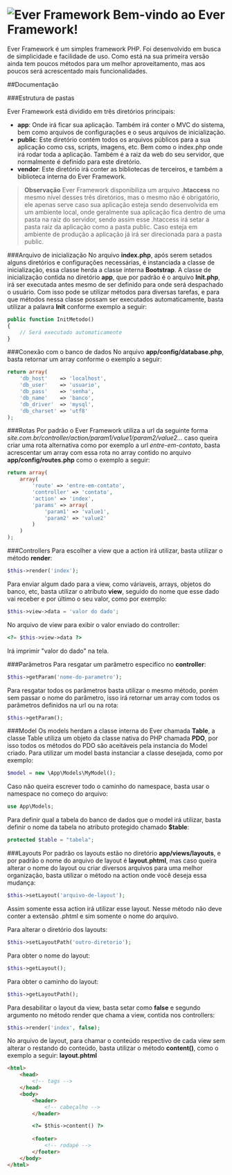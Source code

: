 ![Ever Framework](http://www.eversondaluz.com.br/images/ever-framework-logo.png)
Bem-vindo ao Ever Framework!
===================

Ever Framework é um simples framework PHP. Foi desenvolvido em busca de simplicidade e facilidade de uso. Como está na sua primeira versão ainda tem poucos métodos para um melhor aproveitamento, mas aos poucos será acrescentado mais funcionalidades. 

##Documentação

###Estrutura de pastas

Ever Framework está dividido em três diretórios principais:

- **app**: Onde irá ficar sua aplicação. Também irá conter o MVC do sistema, bem como arquivos de configurações e o seus arquivos de inicialização.
- **public**: Este diretório contém todos os arquivos públicos para a sua aplicação como css, scripts, imagens, etc. Bem como o index.php onde irá rodar toda a aplicação. Também  é a raiz da web do seu servidor, que normalmente é definido para este diretório.
- **vendor**: Este diretório irá conter as bibliotecas de terceiros, e também a biblioteca interna do Ever Framework.

> **Observação**
> Ever Framework disponibiliza um arquivo **.htaccess** no mesmo nível desses três diretórios, mas o mesmo não é obrigatório, ele apenas serve caso sua aplicação esteja sendo desenvolvida em um ambiente local, onde geralmente sua aplicação fica dentro de uma pasta na raiz do servidor, sendo assim esse .htaccess irá setar a pasta raiz da aplicação como a pasta public.  Caso esteja em ambiente de produção a aplicação já irá ser direcionada para a pasta public.

###Arquivo de inicialização
No arquivo **index.php**, após serem setados alguns diretórios e configurações necessárias, é instanciada a classe de inicialização, essa classe herda a classe interna **Bootstrap**. A classe de inicialização contida no diretório **app**, que por padrão é o arquivo **Init.php**, irá ser executada antes mesmo de ser definido para onde será despachado o usuário. Com isso pode se utilizar métodos para diversas tarefas, e para que métodos nessa classe possam ser executados automaticamente, basta utilizar a palavra **Init** conforme exemplo a seguir:
```php
public function InitMetodo()
{
	// Será executado automaticamente
}
```
###Conexão com o banco de dados
No arquivo **app/config/database.php**, basta retornar um array conforme o exemplo a seguir:
```php
return array(
    'db_host'    => 'localhost',
    'db_user'    => 'usuario',
    'db_pass'    => 'senha',
    'db_name'    => 'banco',
    'db_driver'  => 'mysql',
    'db_charset' => 'utf8'
);
```
###Rotas
Por padrão o Ever Framework utiliza a url da seguinte forma *site.com.br/controller/action/param1/value1/param2/value2...*
caso queira criar uma rota alternativa como por exemplo a url *entre-em-contato*, basta acrescentar um array com essa rota no array contido no arquivo **app/config/routes.php** como o exemplo a seguir:
```php
return array(
    array(
	    'route' => 'entre-em-contato', 
	    'controller' => 'contato', 
	    'action' => 'index',
	    'params' => array(
			'param1' => 'value1',
			'param2' => 'value2'
		)
    )
);
```
###Controllers
Para escolher a view que a action irá utilizar, basta utilizar o método **render**:
```php
$this->render('index');
```
Para enviar algum dado para a view, como váriaveis, arrays, objetos do banco, etc, basta utilizar o atributo **view**, seguido do nome que esse dado vai receber e por último o seu valor, como por exemplo:
```php
$this->view->data = 'valor do dado';
```
No arquivo de view para exibir o valor enviado do controller:
```php
<?= $this->view->data ?>
```
Irá imprimir "valor do dado" na tela.

###Parâmetros
Para resgatar um parâmetro especifico no **controller**:
```php
$this->getParam('nome-do-parametro');
```
Para resgatar todos os parâmetros basta utilizar o mesmo método, porém sem passar o nome do parâmetro, isso irá retornar um array com todos os parâmetros definidos na url ou na rota:
```php
$this->getParam();
```
###Model
Os models herdam a classe interna do Ever chamada **Table**, a classe Table utiliza um objeto da classe nativa do PHP chamada **PDO**, por isso todos os métodos do PDO são aceitáveis pela instancia do Model criado. Para utilizar um model basta instanciar a classe desejada, como por exemplo:
```php
$model = new \App\Models\MyModel();
```
Caso não queira escrever todo o caminho do namespace, basta usar o namespace no começo do arquivo:
```php
use App\Models;
```
Para definir qual a tabela do banco de dados que o model irá utilizar, basta definir o nome da tabela no atributo protegido chamado **$table**:
```php
protected $table = "tabela";
```

###Layouts
Por padrão os layouts estão no diretório **app/views/layouts**, e por padrão o nome do arquivo de layout é **layout.phtml**, mas caso queira alterar o nome do layout ou criar diversos arquivos para uma melhor organização, basta utilizar o método na action onde você deseja essa mudança:
```php
$this->setLayout('arquivo-de-layout');
```
Assim somente essa action irá utilizar esse layout. Nesse método não deve conter a extensão .phtml e sim somente o nome do arquivo.

Para alterar o diretório dos layouts:
```php
$this->setLayoutPath('outro-diretorio');
```
Para obter o nome do layout:
```php
$this->getLayout();
```
Para obter o caminho do layout:
```php
$this->getLayoutPath();
```
Para desabilitar o layout da view, basta setar como **false** e segundo argumento no método render que chama a view, contida nos controllers:
```php
$this->render('index', false);
```
No arquivo de layout, para chamar o conteúdo respectivo de cada view sem alterar o restando do conteúdo, basta utilizar o método **content()**, como o exemplo a seguir:
**layout.phtml**
```html
<html>
	<head>
		<!-- tags -->
	</head>
	<body>
		<header>
			<!-- cabeçalho -->
		</header>

		<?= $this->content() ?>
		
		<footer>
			<!-- rodapé -->
		</footer>
	</body>
</html>
```
